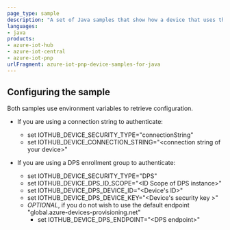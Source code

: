 ```yaml
---
page_type: sample
description: "A set of Java samples that show how a device that uses the IoT Plug and Play conventions interacts with either IoT Hub or IoT Central."
languages:
- java
products:
- azure-iot-hub
- azure-iot-central
- azure-iot-pnp
urlFragment: azure-iot-pnp-device-samples-for-java
---
```

## Configuring the sample
Both samples use environment variables to retrieve configuration.

* If you are using a connection string to authenticate:
  * set IOTHUB_DEVICE_SECURITY_TYPE="connectionString"
  * set IOTHUB_DEVICE_CONNECTION_STRING="\<connection string of your device\>"

* If you are using a DPS enrollment group to authenticate:
  * set IOTHUB_DEVICE_SECURITY_TYPE="DPS"
  * set IOTHUB_DEVICE_DPS_ID_SCOPE="\<ID Scope of DPS instance\>"
  * set IOTHUB_DEVICE_DPS_DEVICE_ID="\<Device's ID\>"
  * set IOTHUB_DEVICE_DPS_DEVICE_KEY="\<Device's security key \>"
  * *OPTIONAL*, if you do not wish to use the default endpoint "global.azure-devices-provisioning.net"
    * set IOTHUB_DEVICE_DPS_ENDPOINT="\<DPS endpoint\>"